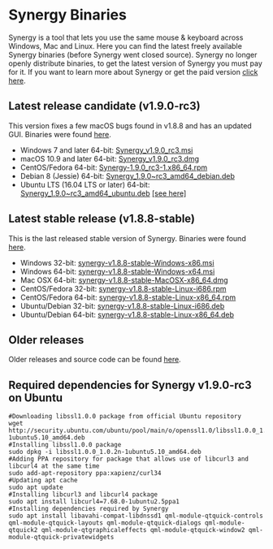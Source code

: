 # Synergy Binaries
Synergy is a tool that lets you use the same mouse & keyboard across Windows, Mac and Linux. Here you can find the latest freely available Synergy binaries (before Synergy went closed source). Synergy no longer openly distribute binaries, to get the latest version of Synergy you must pay for it. If you want to learn more about Synergy or get the paid version [click here](https://symless.com/synergy).

## Latest release candidate (v1.9.0-rc3)
This version fixes a few macOS bugs found in v1.8.8 and has an updated GUI. Binaries were found [here](https://members.symless.com/forums/topic/2587-download-synergy-19-rc3-fixes-the-macos-wifi-lag-bug/).

* Windows 7 and later 64-bit: [Synergy_v1.9.0_rc3.msi](https://github.com/amankhoza/synergy-binaries/raw/master/Synergy_v1.9.0_rc3.msi)
* macOS 10.9 and later 64-bit: [Synergy_v1.9.0_rc3.dmg](https://github.com/amankhoza/synergy-binaries/raw/master/Synergy_v1.9.0_rc3.dmg)
* CentOS/Fedora 64-bit: [Synergy-1.9.0_rc3-1.x86_64.rpm](https://github.com/amankhoza/synergy-binaries/raw/master/Synergy-1.9.0_rc3-1.x86_64.rpm)
* Debian 8 (Jessie) 64-bit: [Synergy_1.9.0~rc3_amd64_debian.deb](https://github.com/amankhoza/synergy-binaries/raw/master/Synergy_1.9.0~rc3_amd64_debian.deb)
* Ubuntu LTS (16.04 LTS or later) 64-bit: [Synergy_1.9.0~rc3_amd64_ubuntu.deb](https://github.com/amankhoza/synergy-binaries/raw/master/Synergy_1.9.0~rc3_amd64_ubuntu.deb) [[see here]](https://github.com/amankhoza/synergy-binaries/edit/master/README.md#required-dependencies-for-synergy-v190-rc3-on-ubuntu)

## Latest stable release (v1.8.8-stable)
This is the last released stable version of Synergy. Binaries were found [here](https://github.com/brahma-dev/synergy-stable-builds/releases).

* Windows 32-bit: [synergy-v1.8.8-stable-Windows-x86.msi](https://github.com/amankhoza/synergy-binaries/raw/master/synergy-v1.8.8-stable-Windows-x86.msi)
* Windows 64-bit: [synergy-v1.8.8-stable-Windows-x64.msi](https://github.com/amankhoza/synergy-binaries/raw/master/synergy-v1.8.8-stable-Windows-x64.msi)
* Mac OSX 64-bit: [synergy-v1.8.8-stable-MacOSX-x86_64.dmg](https://github.com/amankhoza/synergy-binaries/raw/master/synergy-v1.8.8-stable-MacOSX-x86_64.dmg)
* CentOS/Fedora 32-bit: [synergy-v1.8.8-stable-Linux-i686.rpm](https://github.com/amankhoza/synergy-binaries/raw/master/synergy-v1.8.8-stable-Linux-i686.rpm)
* CentOS/Fedora 64-bit: [synergy-v1.8.8-stable-Linux-x86_64.rpm](https://github.com/amankhoza/synergy-binaries/raw/master/synergy-v1.8.8-stable-Linux-x86_64.rpm)
* Ubuntu/Debian 32-bit: [synergy-v1.8.8-stable-Linux-i686.deb](https://github.com/amankhoza/synergy-binaries/raw/master/synergy-v1.8.8-stable-Linux-i686.deb)
* Ubuntu/Debian 64-bit: [synergy-v1.8.8-stable-Linux-x86_64.deb](https://github.com/amankhoza/synergy-binaries/raw/master/synergy-v1.8.8-stable-Linux-x86_64.deb)

## Older releases
Older releases and source code can be found [here](https://github.com/brahma-dev/synergy-stable-builds/releases).

## Required dependencies for Synergy v1.9.0-rc3 on Ubuntu
```
#Downloading libssl1.0.0 package from official Ubuntu repository
wget http://security.ubuntu.com/ubuntu/pool/main/o/openssl1.0/libssl1.0.0_1.0.2n-1ubuntu5.10_amd64.deb
#Installing libssl1.0.0 package
sudo dpkg -i libssl1.0.0_1.0.2n-1ubuntu5.10_amd64.deb
#Adding PPA repository for package that allows use of libcurl3 and libcurl4 at the same time
sudo add-apt-repository ppa:xapienz/curl34
#Updating apt cache
sudo apt update
#Installing libcurl3 and libcurl4 package
sudo apt install libcurl4=7.68.0-1ubuntu2.5ppa1
#Installing dependencies required by Synergy
sudo apt install libavahi-compat-libdnssd1 qml-module-qtquick-controls qml-module-qtquick-layouts qml-module-qtquick-dialogs qml-module-qtquick2 qml-module-qtgraphicaleffects qml-module-qtquick-window2 qml-module-qtquick-privatewidgets
```
